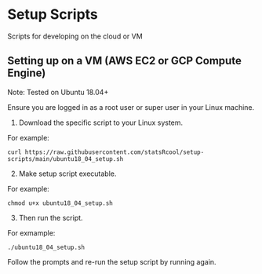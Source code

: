 # Setup Scripts
Scripts for developing on the cloud or VM

## Setting up on a VM (AWS EC2 or GCP Compute Engine)
Note: Tested on Ubuntu 18.04+

Ensure you are logged in as a root user or super user in your Linux machine.

1. Download the specific script to your Linux system.

For example:

```
curl https://raw.githubusercontent.com/statsRcool/setup-scripts/main/ubuntu18_04_setup.sh
```

2. Make setup script executable.

For example:
```
chmod u+x ubuntu18_04_setup.sh
```

3. Then run the script.

For exmample:
```
./ubuntu18_04_setup.sh
```

Follow the prompts and re-run the setup script by running again.



